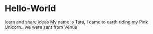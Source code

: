 # Hello-World
learn and share ideas
My name is Tara, I came to earth riding my Pink Unicorn.. we were sent from Venus
